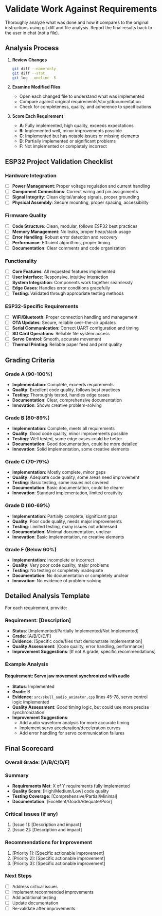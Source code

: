 # Validate Work Against Requirements

Thoroughly analyze what was done and how it compares to the original instructions using git diff and file analysis. Report the final results back to the user in chat (not a file).

## Analysis Process

1. **Review Changes**
   ```bash
   git diff --name-only
   git diff --stat
   git log --oneline -5
   ```

2. **Examine Modified Files**
   - Open each changed file to understand what was implemented
   - Compare against original requirements/story/documentation
   - Check for completeness, quality, and adherence to specifications

3. **Score Each Requirement**
   - **A**: Fully implemented, high quality, exceeds expectations
   - **B**: Implemented well, minor improvements possible
   - **C**: Implemented but has notable issues or missing elements
   - **D**: Partially implemented or significant problems
   - **F**: Not implemented or completely incorrect

## ESP32 Project Validation Checklist

### Hardware Integration
- [ ] **Power Management**: Proper voltage regulation and current handling
- [ ] **Component Connections**: Correct wiring and pin assignments
- [ ] **Signal Integrity**: Clean digital/analog signals, proper grounding
- [ ] **Physical Assembly**: Secure mounting, proper spacing, accessibility

### Firmware Quality
- [ ] **Code Structure**: Clean, modular, follows ESP32 best practices
- [ ] **Memory Management**: No leaks, proper heap/stack usage
- [ ] **Error Handling**: Robust error detection and recovery
- [ ] **Performance**: Efficient algorithms, proper timing
- [ ] **Documentation**: Clear comments and code organization

### Functionality
- [ ] **Core Features**: All requested features implemented
- [ ] **User Interface**: Responsive, intuitive interaction
- [ ] **System Integration**: Components work together seamlessly
- [ ] **Edge Cases**: Handles error conditions gracefully
- [ ] **Testing**: Validated through appropriate testing methods

### ESP32-Specific Requirements
- [ ] **WiFi/Bluetooth**: Proper connection handling and management
- [ ] **OTA Updates**: Secure, reliable over-the-air updates
- [ ] **Serial Communication**: Correct UART configuration and timing
- [ ] **SD Card Operations**: Reliable file system access
- [ ] **Servo Control**: Smooth, accurate movement
- [ ] **Thermal Printing**: Reliable paper feed and print quality

## Grading Criteria

### Grade A (90-100%)
- **Implementation**: Complete, exceeds requirements
- **Quality**: Excellent code quality, follows best practices
- **Testing**: Thoroughly tested, handles edge cases
- **Documentation**: Clear, comprehensive documentation
- **Innovation**: Shows creative problem-solving

### Grade B (80-89%)
- **Implementation**: Complete, meets all requirements
- **Quality**: Good code quality, minor improvements possible
- **Testing**: Well tested, some edge cases could be better
- **Documentation**: Good documentation, could be more detailed
- **Innovation**: Solid implementation, some creative elements

### Grade C (70-79%)
- **Implementation**: Mostly complete, minor gaps
- **Quality**: Adequate code quality, some areas need improvement
- **Testing**: Basic testing, some issues not covered
- **Documentation**: Basic documentation, could be clearer
- **Innovation**: Standard implementation, limited creativity

### Grade D (60-69%)
- **Implementation**: Partially complete, significant gaps
- **Quality**: Poor code quality, needs major improvements
- **Testing**: Limited testing, many issues not addressed
- **Documentation**: Minimal documentation, unclear
- **Innovation**: Basic implementation, no creative elements

### Grade F (Below 60%)
- **Implementation**: Incomplete or incorrect
- **Quality**: Very poor code quality, major problems
- **Testing**: No testing or completely inadequate
- **Documentation**: No documentation or completely unclear
- **Innovation**: No evidence of problem-solving

## Detailed Analysis Template

For each requirement, provide:

### Requirement: [Description]
- **Status**: [Implemented/Partially Implemented/Not Implemented]
- **Grade**: [A/B/C/D/F]
- **Evidence**: [Specific code/files that demonstrate implementation]
- **Quality Assessment**: [Code quality, error handling, performance]
- **Improvement Suggestions**: [If not A grade, specific recommendations]

### Example Analysis

#### Requirement: Servo jaw movement synchronized with audio
- **Status**: Implemented
- **Grade**: B
- **Evidence**: `src/skull_audio_animator.cpp` lines 45-78, servo control logic implemented
- **Quality Assessment**: Good timing logic, but could use more precise synchronization
- **Improvement Suggestions**: 
  - Add audio waveform analysis for more accurate timing
  - Implement servo acceleration/deceleration curves
  - Add error handling for servo communication failures

## Final Scorecard

### Overall Grade: [A/B/C/D/F]

### Summary
- **Requirements Met**: X of Y requirements fully implemented
- **Quality Score**: [High/Medium/Low] code quality
- **Testing Coverage**: [Comprehensive/Partial/Minimal]
- **Documentation**: [Excellent/Good/Adequate/Poor]

### Critical Issues (if any)
1. [Issue 1]: [Description and impact]
2. [Issue 2]: [Description and impact]

### Recommendations for Improvement
1. [Priority 1]: [Specific actionable improvement]
2. [Priority 2]: [Specific actionable improvement]
3. [Priority 3]: [Specific actionable improvement]

### Next Steps
- [ ] Address critical issues
- [ ] Implement recommended improvements
- [ ] Add additional testing
- [ ] Update documentation
- [ ] Re-validate after improvements
